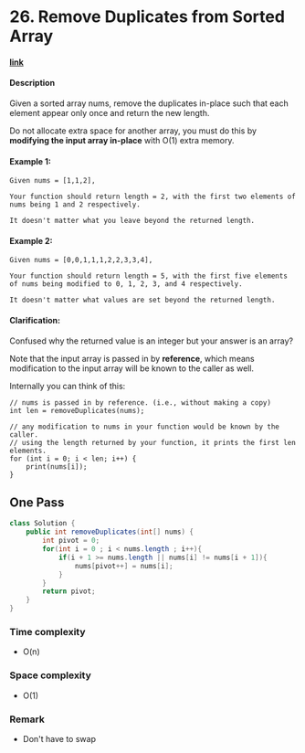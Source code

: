 # 26. Remove Duplicates from Sorted Array

#### [link](https://leetcode.com/problems/remove-duplicates-from-sorted-array/) 

#### Description
Given a sorted array nums, remove the duplicates in-place such that each element appear only once and return the new length.

Do not allocate extra space for another array, you must do this by **modifying the input array in-place** with O(1) extra memory.

#### Example 1:
```
Given nums = [1,1,2],

Your function should return length = 2, with the first two elements of nums being 1 and 2 respectively.

It doesn't matter what you leave beyond the returned length.
```
#### Example 2:
```
Given nums = [0,0,1,1,1,2,2,3,3,4],

Your function should return length = 5, with the first five elements of nums being modified to 0, 1, 2, 3, and 4 respectively.

It doesn't matter what values are set beyond the returned length.
```

#### Clarification:
Confused why the returned value is an integer but your answer is an array?

Note that the input array is passed in by **reference**, which means modification to the input array will be known to the caller as well.

Internally you can think of this:

```
// nums is passed in by reference. (i.e., without making a copy)
int len = removeDuplicates(nums);

// any modification to nums in your function would be known by the caller.
// using the length returned by your function, it prints the first len elements.
for (int i = 0; i < len; i++) {
    print(nums[i]);
}
```

## One Pass
```java
class Solution {
    public int removeDuplicates(int[] nums) {
        int pivot = 0;
        for(int i = 0 ; i < nums.length ; i++){
            if(i + 1 >= nums.length || nums[i] != nums[i + 1]){
                nums[pivot++] = nums[i];
            }
        }
        return pivot;
    }
}
```

### Time complexity
* O(n)
### Space complexity
* O(1)
### Remark
* Don't have to swap